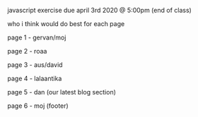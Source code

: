 javascript exercise
due april 3rd 2020 @ 5:00pm (end of class)

who i think would do best for each page

page 1 - gervan/moj

page 2 - roaa

page 3 - aus/david

page 4 - lalaantika

page 5 - dan (our latest blog section)

page 6 - moj (footer)